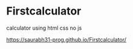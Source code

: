 # Firstcalculator
calculator using html css no js

https://saurabh31-prog.github.io/Firstcalculator/

